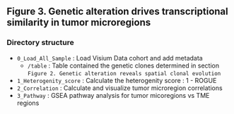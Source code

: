 ## Figure 3. Genetic alteration drives transcriptional similarity in tumor microregions
### Directory structure
* `0_Load_All_Sample` : Load Visium Data cohort and add metadata
	* `/table` :  Table contained the genetic clones determined in section `Figure 2. Genetic alteration reveals spatial clonal evolution`
* `1_Heterogenity_score` : Calculate the heterogenity score : 1 - ROGUE
* `2_Correlation` : Calculate and visualize tumor microregion correlations
* `3_Pathway` : GSEA pathway analysis for tumor micoregions vs TME regions